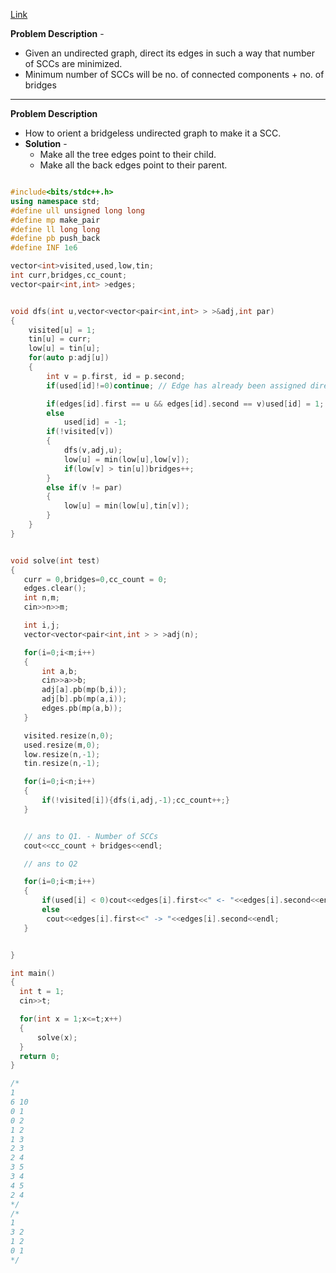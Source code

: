 [Link](https://cp-algorithms.com/graph/strong-orientation.html)

**Problem Description** -
* Given an undirected graph, direct its edges in such a way that number of SCCs are minimized.
* Minimum number of SCCs will be no. of connected components + no. of bridges

---

**Problem Description**
* How to orient a bridgeless undirected graph to make it a SCC.
* **Solution** - 
  * Make all the tree edges point to their child.
  * Make all the back edges point to their parent.

```c++

#include<bits/stdc++.h>
using namespace std;
#define ull unsigned long long
#define mp make_pair
#define ll long long
#define pb push_back
#define INF 1e6

vector<int>visited,used,low,tin;
int curr,bridges,cc_count;
vector<pair<int,int> >edges;


void dfs(int u,vector<vector<pair<int,int> > >&adj,int par)
{
    visited[u] = 1;
    tin[u] = curr;
    low[u] = tin[u];
    for(auto p:adj[u])
    {
        int v = p.first, id = p.second;
        if(used[id]!=0)continue; // Edge has already been assigned direction. This can happen in case of forward edge( which are just duplicate of back edge in undirected graph)

        if(edges[id].first == u && edges[id].second == v)used[id] = 1;
        else
            used[id] = -1;
        if(!visited[v])
        {
            dfs(v,adj,u);
            low[u] = min(low[u],low[v]);
            if(low[v] > tin[u])bridges++;
        }
        else if(v != par)
        {
            low[u] = min(low[u],tin[v]);
        }
    }
}


void solve(int test)
{
   curr = 0,bridges=0,cc_count = 0;
   edges.clear();
   int n,m;
   cin>>n>>m;

   int i,j;
   vector<vector<pair<int,int > > >adj(n);

   for(i=0;i<m;i++)
   {
       int a,b;
       cin>>a>>b;
       adj[a].pb(mp(b,i));
       adj[b].pb(mp(a,i));
       edges.pb(mp(a,b));
   }

   visited.resize(n,0);
   used.resize(m,0);
   low.resize(n,-1);
   tin.resize(n,-1);

   for(i=0;i<n;i++)
   {
       if(!visited[i]){dfs(i,adj,-1);cc_count++;}
   }


   // ans to Q1. - Number of SCCs
   cout<<cc_count + bridges<<endl;

   // ans to Q2

   for(i=0;i<m;i++)
   {
       if(used[i] < 0)cout<<edges[i].first<<" <- "<<edges[i].second<<endl;
       else
        cout<<edges[i].first<<" -> "<<edges[i].second<<endl;
   }


}

int main()
{
  int t = 1;
  cin>>t;

  for(int x = 1;x<=t;x++)
  {
      solve(x);
  }
  return 0;
}

/*
1
6 10
0 1
0 2
1 2
1 3
2 3
2 4
3 5
3 4
4 5
2 4
*/
/*
1
3 2
1 2
0 1
*/
```
